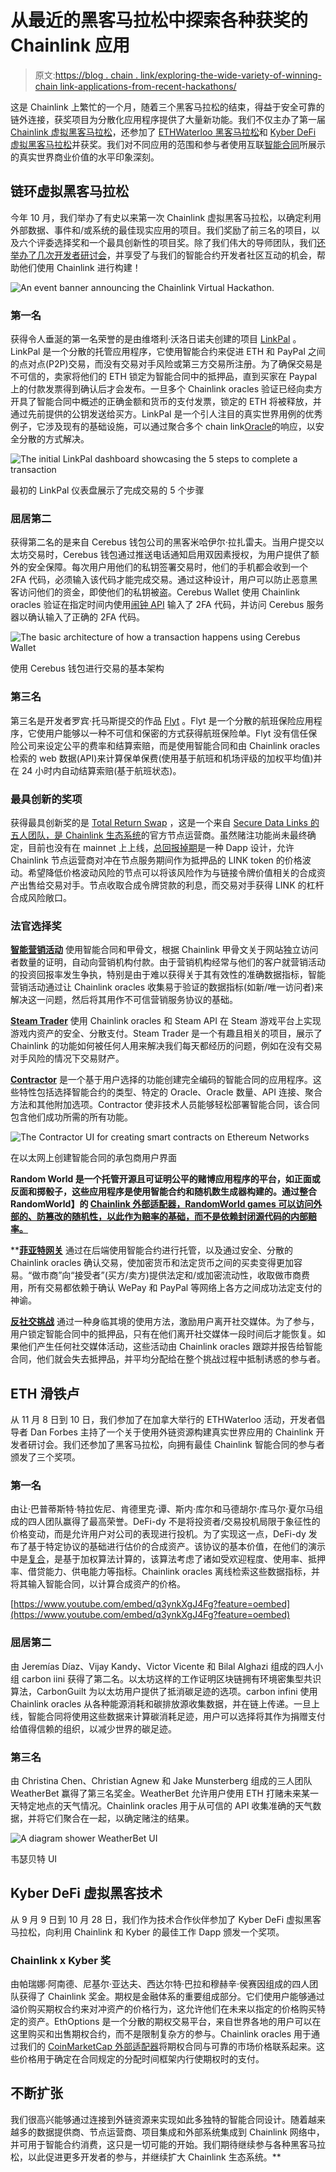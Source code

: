 # 从最近的黑客马拉松中探索各种获奖的 Chainlink 应用

> 原文:[https://blog . chain . link/exploring-the-wide-variety-of-winning-chain link-applications-from-recent-hackathons/](https://blog.chain.link/exploring-the-wide-variety-of-winning-chainlink-applications-from-recent-hackathons/)

这是 Chainlink 上繁忙的一个月，随着三个黑客马拉松的结束，得益于安全可靠的链外连接，获奖项目为分散化应用程序提供了大量新功能。我们不仅主办了第一届 [Chainlink 虚拟黑客马拉松](https://blog.chain.link/chainlink-virtual-hackaton-building-real-world-smart-contracts-using-off-chain-resources/)，还参加了 [ETHWaterloo 黑客马拉松](https://ethwaterloo.com/)和 [Kyber DeFi 虚拟黑客马拉松](https://kyber.devpost.com/)并获奖。我们对不同应用的范围和参与者使用互联[智能合同](https://chain.link/education/smart-contracts)所展示的真实世界商业价值的水平印象深刻。

## 链环虚拟黑客马拉松

今年 10 月，我们举办了有史以来第一次 Chainlink 虚拟黑客马拉松，以确定利用外部数据、事件和/或系统的最佳现实应用的项目。我们奖励了前三名的项目，以及六个评委选择奖和一个最具创新性的项目奖。除了我们伟大的导师团队，我们[还举办了几次开发者研讨会](https://www.youtube.com/playlist?list=PLVP9aGDn-X0TSJLU4B_FLHYYGqql26xy_)，并享受了与我们的智能合约开发者社区互动的机会，帮助他们使用 Chainlink 进行构建！

![An event banner announcing the Chainlink Virtual Hackathon.](../Images/42e49635fbe0a6d9ac0e6f3374b208c9.png)

### 第一名

获得令人垂涎的第一名荣誉的是由维塔利·沃洛日诺夫创建的项目 [LinkPal](https://coinlist.co/build/chainlink/projects/21f894e2-84c1-4648-be69-727f3815ea80) 。LinkPal 是一个分散的托管应用程序，它使用智能合约来促进 ETH 和 PayPal 之间的点对点(P2P)交易，而没有交易对手风险或第三方交易所注册。为了确保交易是不可信的，卖家将他们的 ETH 锁定为智能合同中的抵押品，直到买家在 Paypal 上的付款发票得到确认后才会发布。一旦多个 Chainlink oracles 验证已经向卖方开具了智能合同中概述的正确金额和货币的支付发票，锁定的 ETH 将被释放，并通过先前提供的公钥发送给买方。LinkPal 是一个引人注目的真实世界用例的优秀例子，它涉及现有的基础设施，可以通过聚合多个 chain link[Oracle](https://chain.link/education/blockchain-oracles)的响应，以安全分散的方式解决。



![The initial LinkPal dashboard showcasing the 5 steps to complete a transaction](../Images/0a10602471cb644f3b23f47773759690.png)

<figcaption id="caption-attachment-940" class="wp-caption-text">最初的 LinkPal 仪表盘展示了完成交易的 5 个步骤</figcaption>





### 屈居第二

获得第二名的是来自 Cerebus 钱包公司的黑客米哈伊尔·拉扎雷夫。当用户提交以太坊交易时，Cerebus 钱包通过推送电话通知启用双因素授权，为用户提供了额外的安全保障。每次用户用他们的私钥签署交易时，他们的手机都会收到一个 2FA 代码，必须输入该代码才能完成交易。通过这种设计，用户可以防止恶意黑客访问他们的资金，即使他们的私钥被盗。Cerebus Wallet 使用 Chainlink oracles 验证在指定时间内使用[闹钟 API](https://docs.chain.link/docs/chainlink-alarm-clock) 输入了 2FA 代码，并访问 Cerebus 服务器以确认输入了正确的 2FA 代码。



![The basic architecture of how a transaction happens using Cerebus Wallet](../Images/51eb831e14d28d4d4d8eeda2069125f0.png)

<figcaption id="caption-attachment-941" class="wp-caption-text">使用 Cerebus 钱包进行交易的基本架构</figcaption>





### 第三名

第三名是开发者罗宾·托马斯提交的作品 [Flyt](https://coinlist.co/build/chainlink/projects/bde41cde-e584-4952-94df-4ebb01d1755b) 。Flyt 是一个分散的航班保险应用程序，它使用户能够以一种不可信和保密的方式获得航班保险单。Flyt 没有信任保险公司来设定公平的费率和结算索赔，而是使用智能合同和由 Chainlink oracles 检索的 web 数据(API)来计算保单保费(使用基于航班和机场评级的加权平均值)并在 24 小时内自动结算索赔(基于航班状态)。

### 最具创新的奖项

获得最具创新奖的是 [Total Return Swap](https://coinlist.co/build/chainlink/projects/3dce286d-79ea-4cf2-b5fc-369a01f899ae) ，这是一个来自 [Secure Data Links 的五人团队，是 Chainlink 生态系统](https://medium.com/secure-data-links/secure-data-links-as-a-chainlink-reviewed-oracle-5a9e4b7243a0)的官方节点运营商。虽然赌注功能尚未最终确定，目前也没有在 mainnet 上上线，[总回报掉期](https://medium.com/secure-data-links/hackathon-link-total-return-swap-24d7a33a105d)是一种 Dapp 设计，允许 Chainlink 节点运营商对冲在节点服务期间作为抵押品的 LINK token 的价格波动。希望降低价格波动风险的节点可以将该风险作为与链接令牌价值相关的合成资产出售给交易对手。节点收取合成令牌贷款的利息，而交易对手获得 LINK 的杠杆合成风险敞口。

### 法官选择奖

[**智能营销活动**](https://coinlist.co/build/chainlink/projects/6106f616-f9d8-4fec-85d7-c9f98bf8bd9e) 使用智能合同和甲骨文，根据 Chainlink 甲骨文关于网站独立访问者数量的证明，自动向营销机构付款。由于营销机构经常与他们的客户就营销活动的投资回报率发生争执，特别是由于难以获得关于其有效性的准确数据指标，智能营销活动通过让 Chainlink oracles 收集易于验证的数据指标(如新/唯一访问者)来解决这一问题，然后将其用作不可信营销服务协议的基础。

[**Steam Trader**](https://coinlist.co/build/chainlink/projects/0a3d71c8-f8e6-46c7-ae7a-a75911d65988) 使用 Chainlink oracles 和 Steam API 在 Steam 游戏平台上实现游戏内资产的安全、分散支付。Steam Trader 是一个有趣且相关的项目，展示了 Chainlink 的功能如何被任何人用来解决我们每天都经历的问题，例如在没有交易对手风险的情况下交易财产。

[**Contractor**](https://coinlist.co/build/chainlink/projects/4d7f84a3-8f93-4262-8281-5691257df35d) 是一个基于用户选择的功能创建完全编码的智能合同的应用程序。这些特性包括选择智能合约的类型、特定的 Oracle、Oracle 数量、API 连接、聚合方法和其他附加选项。Contractor 使非技术人员能够轻松部署智能合同，该合同包含他们成功所需的所有功能。



![The Contractor UI for creating smart contracts on Ethereum Networks](../Images/65f6c8f2d453782ad2b688233cb39128.png)

<figcaption id="caption-attachment-942" class="wp-caption-text">在以太网上创建智能合同的承包商用户界面</figcaption>





[](https://coinlist.co/build/chainlink/projects/1cb3d656-b608-49d8-82ba-b03a6b8aab0c)**Random World 是一个托管开源且可证明公平的赌博应用程序的平台，如正面或反面和掷骰子，这些应用程序是使用智能合约和随机数生成器构建的。通过整合 RandomWorld】的 [Chainlink 外部适配器，RandomWorld games 可以访问外部的、防篡改的随机性，以此作为赔率的基础，而不是依赖封闭源代码的内部赔率。](https://docs.chain.link/docs/randomorg-chainlink-ethereum-mainnet)**

 **[**菲亚特网关**](https://coinlist.co/build/chainlink/projects/6e5ee972-6e96-45d5-8156-e088ab965e11) 通过在后端使用智能合约进行托管，以及通过安全、分散的 Chainlink oracles 确认交易，使加密货币和法定货币之间的买卖变得更加容易。“做市商”向“接受者”(买方/卖方)提供法定和/或加密流动性，收取做市商费用，所有交易都依赖于确认 WePay 和 PayPal 等网络上各方之间成功法定支付的神谕。

[**反社交挑战**](https://coinlist.co/build/chainlink/projects/6a37ff52-65ed-4c9a-b7f4-a99e73277e8c) 通过一种身临其境的使用方法，激励用户离开社交媒体。为了参与，用户锁定智能合同中的抵押品，只有在他们离开社交媒体一段时间后才能恢复。如果他们产生任何社交媒体活动，这些活动由 Chainlink oracles 跟踪并报告给智能合同，他们就会失去抵押品，并平均分配给在整个挑战过程中抵制诱惑的参与者。

## ETH 滑铁卢

从 11 月 8 日到 10 日，我们参加了在加拿大举行的 ETHWaterloo 活动，开发者倡导者 Dan Forbes 主持了一个关于使用外链资源构建真实世界应用的 Chainlink 开发者研讨会。我们还参加了黑客马拉松，向拥有最佳 Chainlink 智能合同的参与者颁发了三个奖项。

### 第一名

由让·巴普蒂斯特·特拉佐尼、肯德里克·谭、斯内·库尔和马德胡尔·库马尔·夏尔马组成的四人团队赢得了最高荣誉。DeFi-dy 不是将投资者/交易投机局限于象征性的价格变动，而是允许用户对公司的表现进行投机。为了实现这一点，DeFi-dy 发布了基于特定协议的基础进行估价的合成资产。该协议的基本价值，在他们的演示中是[复合](https://compound.finance/)，是基于加权算法计算的，该算法考虑了诸如受欢迎程度、使用率、抵押率、借贷能力、供电能力等指标。Chainlink oracles 离线检索这些数据指标，并将其输入智能合同，以计算合成资产的价格。

[https://www.youtube.com/embed/q3ynkXgJ4Fg?feature=oembed](https://www.youtube.com/embed/q3ynkXgJ4Fg?feature=oembed)

### 屈居第二

由 Jeremías Díaz、Vijay Kandy、Victor Vicente 和 Bilal Alghazi 组成的四人小组 carbon iini 获得了第二名。以太坊这样的工作证明区块链拥有环境密集型共识算法，CarbonGuilt 为以太坊用户提供了抵消碳足迹的选项。carbon infini 使用 Chainlink oracles 从各种能源消耗和碳排放源收集数据，并在链上传递。一旦上线，智能合同将使用这些数据来计算碳消耗足迹，用户可以选择将其作为捐赠支付给值得信赖的组织，以减少世界的碳足迹。

### 第三名

由 Christina Chen、Christian Agnew 和 Jake Munsterberg 组成的三人团队 WeatherBet 赢得了第三名奖金。WeatherBet 允许用户使用 ETH 打赌未来某一天特定地点的天气情况。Chainlink oracles 用于从可信的 API 收集准确的天气数据，并将它们聚合在一起，以确定赌注的结果。



![A diagram shower WeatherBet UI](../Images/702f8007cf907f20d2318239f39648ee.png)

<figcaption id="caption-attachment-944" class="wp-caption-text">韦瑟贝特 UI</figcaption>





## Kyber DeFi 虚拟黑客技术

从 9 月 9 日到 10 月 28 日，我们作为技术合作伙伴参加了 Kyber DeFi 虚拟黑客马拉松，向利用 Chainlink 和 Kyber 的最佳工作 Dapp 颁发一个奖项。

### Chainlink x Kyber 奖

由帕瑞娜·阿南德、尼基尔·亚达夫、西达尔特·巴拉和穆赫辛·侯赛因组成的四人团队获得了 Chainlink 奖金。期权是金融体系的重要组成部分。它们使用户能够通过溢价购买期权合约来对冲资产的价格行为，这允许他们在未来以指定的价格购买特定的资产。EthOptions 是一个分散的期权交易平台，来自世界各地的用户可以在这里购买和出售期权合约，而不是限制复杂方的参与。Chainlink oracles 用于通过我们的 [CoinMarketCap 外部适配器](https://docs.chain.link/docs/coinmarketcap)将期权合同与可靠的市场价格联系起来。这些价格用于确定在合同规定的分配时间框架内行使期权时的支付。

## 不断扩张

我们很高兴能够通过连接到外链资源来实现如此多独特的智能合同设计。随着越来越多的数据提供商、节点运营商、项目集成和外部系统集成到 Chainlink 网络中，并可用于智能合约消费，这只是一切可能的开始。我们期待继续参与各种黑客马拉松，以此促进更多开发者的参与，并继续扩大 Chainlink 生态系统。**